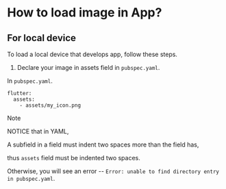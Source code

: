 # How to load image in App?
## For local device
To load a local device that develops app, follow these steps.

1. Declare your image in assets field in `pubspec.yaml`.

In `pubspec.yaml`.

```
flutter:
  assets:
    - assets/my_icon.png
```

> [!NOTE]
> NOTICE that in YAML,
>
> A subfield in a field must indent two spaces more than the field has,
>
> thus `assets` field must be indented two spaces.
>
> Otherwise, you will see an error -- `Error: unable to find directory entry in pubspec.yaml`. 
